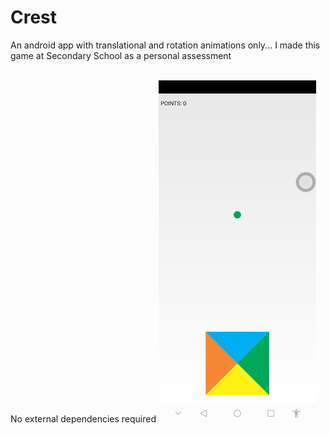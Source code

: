 # Crest
An android app with translational and rotation animations only...
I made this game at Secondary School as a personal assessment

<br/>
No external dependencies required
<img src="device-2019-08-09-200200.png" width="50%" height="50%"/>
